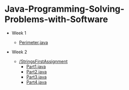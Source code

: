 # Java-Programming-Solving-Problems-with-Software

- Week 1
  - <a href="/Week1/Perimeter.java">Perimeter.java</a>

- Week 2
  - <a href="/Week2/StringsFirstAssignment">/StringsFirstAssignment</a>
    - <a href="/Week2/StringsFirstAssignment/Part1.java">Part1.java</a>
    - <a href="/Week2/StringsFirstAssignment/Part2.java">Part2.java</a>
    - <a href="/Week2/StringsFirstAssignment/Part3.java">Part3.java</a>
    - <a href="/Week2/StringsFirstAssignment/Part4.java">Part4.java</a>
